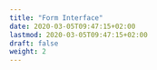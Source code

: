 ```yaml
---
title: "Form Interface"
date: 2020-03-05T09:47:15+02:00
lastmod: 2020-03-05T09:47:15+02:00
draft: false
weight: 2
---
```

